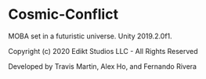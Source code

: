 # Cosmic-Conflict
MOBA set in a futuristic universe. Unity 2019.2.0f1.

Copyright (c) 2020 Edikt Studios LLC - All Rights Reserved

Developed by Travis Martin, Alex Ho, and Fernando Rivera
